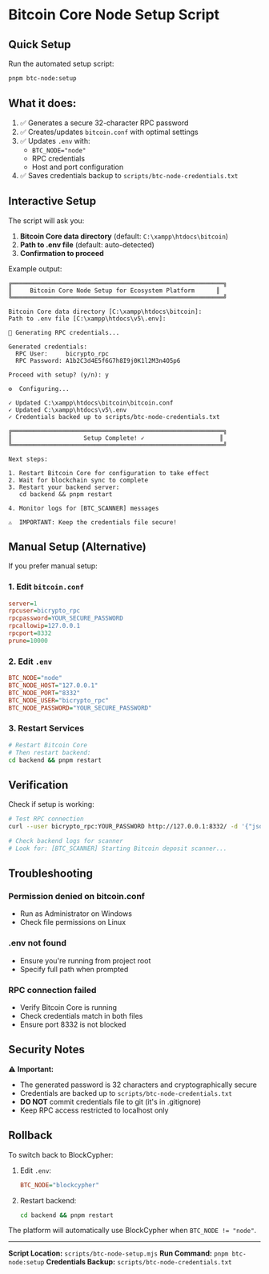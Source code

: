 # Bitcoin Core Node Setup Script

## Quick Setup

Run the automated setup script:

```bash
pnpm btc-node:setup
```

## What it does:

1. ✅ Generates a secure 32-character RPC password
2. ✅ Creates/updates `bitcoin.conf` with optimal settings
3. ✅ Updates `.env` with:
   - `BTC_NODE="node"`
   - RPC credentials
   - Host and port configuration
4. ✅ Saves credentials backup to `scripts/btc-node-credentials.txt`

## Interactive Setup

The script will ask you:

1. **Bitcoin Core data directory** (default: `C:\xampp\htdocs\bitcoin`)
2. **Path to .env file** (default: auto-detected)
3. **Confirmation to proceed**

Example output:

```
╔═══════════════════════════════════════════════════════════╗
║     Bitcoin Core Node Setup for Ecosystem Platform      ║
╚═══════════════════════════════════════════════════════════╝

Bitcoin Core data directory [C:\xampp\htdocs\bitcoin]:
Path to .env file [C:\xampp\htdocs\v5\.env]:

📝 Generating RPC credentials...

Generated credentials:
  RPC User:     bicrypto_rpc
  RPC Password: A1b2C3d4E5f6G7h8I9j0K1l2M3n4O5p6

Proceed with setup? (y/n): y

⚙️  Configuring...

✓ Updated C:\xampp\htdocs\bitcoin\bitcoin.conf
✓ Updated C:\xampp\htdocs\v5\.env
✓ Credentials backed up to scripts/btc-node-credentials.txt

╔═══════════════════════════════════════════════════════════╗
║                    Setup Complete! ✓                     ║
╚═══════════════════════════════════════════════════════════╝

Next steps:

1. Restart Bitcoin Core for configuration to take effect
2. Wait for blockchain sync to complete
3. Restart your backend server:
   cd backend && pnpm restart

4. Monitor logs for [BTC_SCANNER] messages

⚠️  IMPORTANT: Keep the credentials file secure!
```

## Manual Setup (Alternative)

If you prefer manual setup:

### 1. Edit `bitcoin.conf`

```ini
server=1
rpcuser=bicrypto_rpc
rpcpassword=YOUR_SECURE_PASSWORD
rpcallowip=127.0.0.1
rpcport=8332
prune=10000
```

### 2. Edit `.env`

```ini
BTC_NODE="node"
BTC_NODE_HOST="127.0.0.1"
BTC_NODE_PORT="8332"
BTC_NODE_USER="bicrypto_rpc"
BTC_NODE_PASSWORD="YOUR_SECURE_PASSWORD"
```

### 3. Restart Services

```bash
# Restart Bitcoin Core
# Then restart backend:
cd backend && pnpm restart
```

## Verification

Check if setup is working:

```bash
# Test RPC connection
curl --user bicrypto_rpc:YOUR_PASSWORD http://127.0.0.1:8332/ -d '{"jsonrpc":"1.0","method":"getblockchaininfo","params":[]}'

# Check backend logs for scanner
# Look for: [BTC_SCANNER] Starting Bitcoin deposit scanner...
```

## Troubleshooting

### Permission denied on bitcoin.conf
- Run as Administrator on Windows
- Check file permissions on Linux

### .env not found
- Ensure you're running from project root
- Specify full path when prompted

### RPC connection failed
- Verify Bitcoin Core is running
- Check credentials match in both files
- Ensure port 8332 is not blocked

## Security Notes

⚠️ **Important:**
- The generated password is 32 characters and cryptographically secure
- Credentials are backed up to `scripts/btc-node-credentials.txt`
- **DO NOT** commit credentials file to git (it's in .gitignore)
- Keep RPC access restricted to localhost only

## Rollback

To switch back to BlockCypher:

1. Edit `.env`:
   ```ini
   BTC_NODE="blockcypher"
   ```

2. Restart backend:
   ```bash
   cd backend && pnpm restart
   ```

The platform will automatically use BlockCypher when `BTC_NODE != "node"`.

---

**Script Location:** `scripts/btc-node-setup.mjs`
**Run Command:** `pnpm btc-node:setup`
**Credentials Backup:** `scripts/btc-node-credentials.txt`